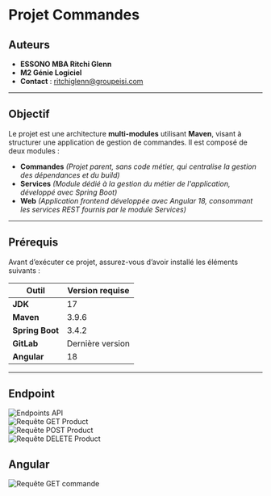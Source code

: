 # Projet Commandes

## Auteurs  
- **ESSONO MBA Ritchi Glenn**  
- **M2 Génie Logiciel**  
- **Contact** : [ritchiglenn@groupeisi.com](mailto:ritchiglenn@groupeisi.com)

---

## Objectif  

Le projet est une architecture **multi-modules** utilisant **Maven**, visant à structurer une application de gestion de commandes. Il est composé de deux modules :
- **Commandes** *(Projet parent, sans code métier, qui centralise la gestion des dépendances et du build)*
- **Services** *(Module dédié à la gestion du métier de l'application, développé avec Spring Boot)*
- **Web** *(Application frontend développée avec Angular 18, consommant les services REST fournis par le module Services)*  
---

## Prérequis  
Avant d’exécuter ce projet, assurez-vous d’avoir installé les éléments suivants :

| Outil           | Version requise |
|----------------|----------------|
| **JDK**        | 17             |
| **Maven**      | 3.9.6          |
| **Spring Boot**| 3.4.2          |
| **GitLab**     | Dernière version |
| **Angular**    | 18             |

---

## Endpoint

![Endpoints API](https://drive.google.com/uc?export=view&id=16Iyg1LlSLKNmDdbFJBphfOTKoWbfGzVT)  
![Requête GET Product](https://drive.google.com/uc?export=view&id=1bURcalqgvKm7gSbSEyiN2So8qZGRzGkJ)  
![Requête POST Product](https://drive.google.com/uc?export=view&id=1euinlOwg1TeZ59D3Sth5r5ub4lKyFpa0)  
![Requête DELETE Product](https://drive.google.com/uc?export=view&id=1EkE2I1-TVtz7rAEQ9m5Ci1RSG2XocDXI) 

## Angular

![Requête GET commande](https://drive.google.com/uc?export=view&id=1U8-0OsBlH2QHdgiAP53ZrYz-0wrwFfJR) 



